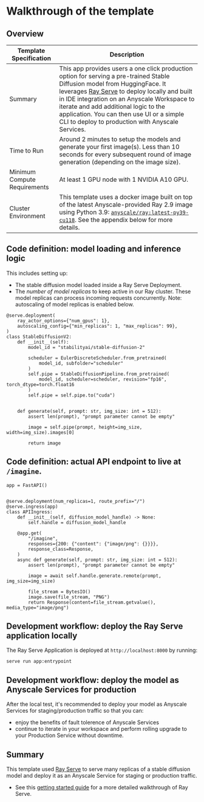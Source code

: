 # Walkthrough of the template

## Overview

| Template Specification | Description |
| ---------------------- | ----------- |
| Summary | This app provides users a one click production option for serving a pre-trained Stable Diffusion model from HuggingFace.  It leverages [Ray Serve](https://docs.ray.io/en/latest/serve/index.html) to deploy locally and built in IDE integration on an Anyscale Workspace to iterate and add additional logic to the application. You can then use UI or a simple CLI to deploy to production with Anyscale Services. |
| Time to Run | Around 2 minutes to setup the models and generate your first image(s). Less than 10 seconds for every subsequent round of image generation (depending on the image size). |
| Minimum Compute Requirements | At least 1 GPU node with 1 NVIDIA A10 GPU. |
| Cluster Environment | This template uses a docker image built on top of the latest Anyscale-provided Ray 2.9 image using Python 3.9: [`anyscale/ray:latest-py39-cu118`](https://docs.anyscale.com/reference/base-images/overview). See the appendix below for more details. |

## Code definition: model loading and inference logic
This includes setting up:
- The stable diffusion model loaded inside a Ray Serve Deployment.
- The *number of model replicas* to keep active in our Ray cluster. These model replicas can process incoming requests concurrently. Note: autoscaling of model replicas is enabled below.

```
@serve.deployment(
    ray_actor_options={"num_gpus": 1},
    autoscaling_config={"min_replicas": 1, "max_replicas": 99},
)
class StableDiffusionV2:
    def __init__(self):
        model_id = "stabilityai/stable-diffusion-2"

        scheduler = EulerDiscreteScheduler.from_pretrained(
            model_id, subfolder="scheduler"
        )
        self.pipe = StableDiffusionPipeline.from_pretrained(
            model_id, scheduler=scheduler, revision="fp16", torch_dtype=torch.float16
        )
        self.pipe = self.pipe.to("cuda")
        

    def generate(self, prompt: str, img_size: int = 512):
        assert len(prompt), "prompt parameter cannot be empty"

        image = self.pipe(prompt, height=img_size, width=img_size).images[0]

        return image
```


## Code definition: actual API endpoint to live at `/imagine`.

```
app = FastAPI()


@serve.deployment(num_replicas=1, route_prefix="/")
@serve.ingress(app)
class APIIngress:
    def __init__(self, diffusion_model_handle) -> None:
        self.handle = diffusion_model_handle

    @app.get(
        "/imagine",
        responses={200: {"content": {"image/png": {}}}},
        response_class=Response,
    )
    async def generate(self, prompt: str, img_size: int = 512):
        assert len(prompt), "prompt parameter cannot be empty"

        image = await self.handle.generate.remote(prompt, img_size=img_size)

        file_stream = BytesIO()
        image.save(file_stream, "PNG")
        return Response(content=file_stream.getvalue(), media_type="image/png")
```

## Development workflow: deploy the Ray Serve application locally 
The Ray Serve Application is deployed at `http://localhost:8000` by running:
```
serve run app:entrypoint
```

## Development workflow: deploy the model as Anyscale Services for production

After the local test, it's recommended to deploy your model as Anyscale Services for staging/production traffic so that you can:
- enjoy the benefits of fault tolerence of Anyscale Services
- continue to iterate in your workspace and perform rolling upgrade to your Production Service without downtime.


## Summary

This template used [Ray Serve](https://docs.ray.io/en/latest/serve/index.html) to serve many replicas of a stable diffusion model and deploy it as an Anyscale Service for staging or production traffic.
- See this [getting started guide](https://docs.ray.io/en/latest/serve/getting_started.html) for a more detailed walkthrough of Ray Serve.